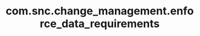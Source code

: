 ---
weight: 1230
layout: page
title: com.snc.change_management.enforce_data_requirements
description: ""
value: "true"
---